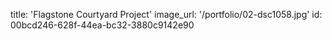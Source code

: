 title: 'Flagstone Courtyard Project'
image_url: '/portfolio/02-dsc1058.jpg'
id: 00bcd246-628f-44ea-bc32-3880c9142e90
